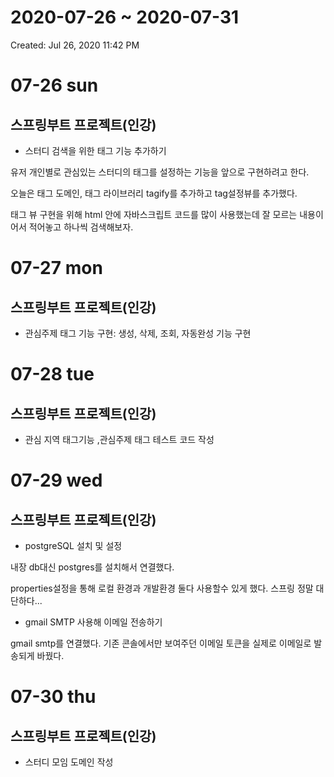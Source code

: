 # 2020-07-26 ~ 2020-07-31

Created: Jul 26, 2020 11:42 PM

# 07-26 sun

## 스프링부트 프로젝트(인강)

- 스터디 검색을 위한 태그 기능 추가하기

유저 개인별로 관심있는 스터디의 태그를 설정하는 기능을 앞으로 구현하려고 한다.

오늘은 태그 도메인, 태그 라이브러리 tagify를 추가하고 tag설정뷰를 추가했다. 

태그 뷰 구현을 위해 html 안에 자바스크립트 코드를 많이 사용했는데  잘 모르는 내용이어서 적어놓고 하나씩 검색해보자.

# 07-27 mon

## 스프링부트 프로젝트(인강)

- 관심주제 태그 기능 구현: 생성, 삭제, 조회, 자동완성 기능 구현

# 07-28 tue

## 스프링부트 프로젝트(인강)

- 관심 지역 태그기능 ,관심주제 태그 테스트 코드 작성

# 07-29 wed

## 스프링부트 프로젝트(인강)

- postgreSQL 설치 및 설정

내장 db대신 postgres를 설치해서 연결했다. 

properties설정을 통해 로컬 환경과 개발환경 둘다 사용할수 있게 했다. 스프링 정말 대단하다...

- gmail SMTP 사용해 이메일 전송하기

gmail smtp를 연결했다. 기존 콘솔에서만 보여주던 이메일 토큰을 실제로 이메일로 발송되게 바꿨다.

# 07-30 thu

## 스프링부트 프로젝트(인강)

- 스터디 모임 도메인 작성